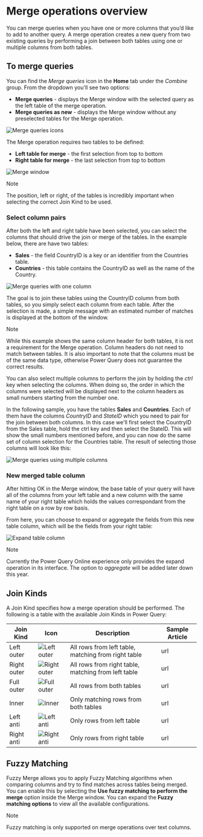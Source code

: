 # Merge operations overview

You can merge queries when you have one or more columns that you’d like to add to another query.
A merge operation creates a new query from two existing queries by performing a join between both tables using one or multiple columns from both tables. 

## To merge queries

You can find the *Merge queries* icon in the **Home** tab under the *Combine* group. From the dropdown you'll see two options:
* **Merge queries** - displays the Merge window with the selected query as the left table of the merge operation.
* **Merge queries as new** - displays the Merge window without any preselected tables for the Merge operation.

![Merge queries icons](images/me-merge-operations-overview-merge-icons.png)

The Merge operation requires two tables to be defined:
* **Left table for merge** - the first selection from top to bottom
* **Right table for merge** - the last selection from top to bottom

![Merge window](images/me-merge-operations-overview-merge-window.png)

>[!Note]
>The position, left or right, of the tables is incredibly important when selecting the correct Join Kind to be used.

### Select column pairs

After both the left and right table have been selected, you can select the columns that should drive the join or merge of the tables. In the example below, there are have two tables:
* **Sales** - the field CountryID is a key or an identifier from the Countries table.
* **Countries** - this table contains the CountryID as well as the name of the Country.

![Merge queries with one column](images/me-merge-operations-overview-merge-window-one-column-sample.png)

The goal is to join these tables using the CountryID column from both tables, so you simply select each column from each table. After the selection is made, a simple message with an estimated number of matches is displayed at the bottom of the window.

>[!Note]
> While this example shows the same column header for both tables, it is not a requirement for the Merge operation. Column headers do not need to match between tables. It is also important to note that the columns must be of the same data type, otherwise Power Query does not guarantee the correct results.

You can also select multiple columns to perform the join by holding the *ctrl* key when selecting the columns. When doing so, the order in which the columns were selected will be displayed next to the column headers as small numbers starting from the number one. 

In the following sample, you have the tables **Sales** and **Countries**. Each of them have the columns *CountryID* and *StateID* which you need to pair for the join between both columns. 
In this case we'll first select the CountryID from the Sales table, hold the ctrl key and then select the StateID. This will show the small numbers mentioned before, and you can now do the same set of column selection for the Countries table. The result of selecting those columns will look like this:

![Merge queries using multiple columns](images/me-merge-operations-overview-merge-window-multiple-columns-sample.png)


### New merged table column

After hitting OK in the Merge window, the base table of your query will have all of the columns from your left table and a new column with the same name of your right table which holds the values correspondant from the right table on a row by row basis.

From here, you can choose to expand or aggregate the fields from this new table column, which will be the fields from your right table:

![Expand table column](images/me-merge-operations-overview-expand-table-column.png)

>[!Note]
>Currently the Power Query Online experience only provides the expand operation in its interface. The option to *aggregate* will be added later down this year.

## Join Kinds

A Join Kind specifies how a merge operation should be performed. The following is a table with the available Join Kinds in Power Query:

|Join Kind| Icon| Description| Sample Article|
|---------------|-----|-----------|---------------|
|Left outer| ![Left outer](images/JoinKindLeftOuterIcon.svg)| All rows from left table, matching from right table|url|
|Right outer| ![Right outer](images/JoinKindRightOuterIcon.svg)| All rows from right table, matching from left table| url|
|Full outer| ![Full outer](images/JoinKindFullOuterIcon.svg)| All rows from both tables|url|
|Inner| ![Inner](images/JoinKindInnerIcon.svg)| Only matching rows from both tables|url|
|Left anti| ![Left anti](images/JoinKindLeftAntiIcon.svg)| Only rows from left table|url|
|Right anti| ![Right anti](images/JoinKindRightAntiIcon.svg)| Only rows from right table|url|

## Fuzzy Matching

Fuzzy Merge allows you to apply Fuzzy Matching algorithms when comparing columns and try to find matches across tables being merged. You can enable this by selecting the **Use fuzzy matching to perform the merge** option inside the Merge window. You can expand the **Fuzzy matching options** to view all the available configurations.

>[!Note]
>Fuzzy matching is only supported on merge operations over text columns. 
